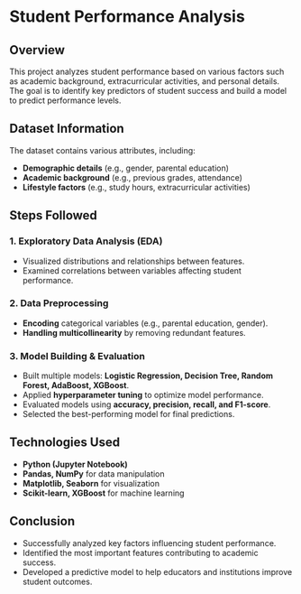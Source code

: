 # Student Performance Analysis  

## Overview  
This project analyzes student performance based on various factors such as academic background, extracurricular activities, and personal details. The goal is to identify key predictors of student success and build a model to predict performance levels.  

## Dataset Information  
The dataset contains various attributes, including:  
- **Demographic details** (e.g., gender, parental education)  
- **Academic background** (e.g., previous grades, attendance)  
- **Lifestyle factors** (e.g., study hours, extracurricular activities)  

## Steps Followed  

### 1. Exploratory Data Analysis (EDA)   
- Visualized distributions and relationships between features.  
- Examined correlations between variables affecting student performance.  

### 2. Data Preprocessing  
- **Encoding** categorical variables (e.g., parental education, gender).    
- **Handling multicollinearity** by removing redundant features.  

### 3. Model Building & Evaluation  
- Built multiple models: **Logistic Regression, Decision Tree, Random Forest, AdaBoost, XGBoost**.  
- Applied **hyperparameter tuning** to optimize model performance.  
- Evaluated models using **accuracy, precision, recall, and F1-score**.  
- Selected the best-performing model for final predictions.  

## Technologies Used  
- **Python (Jupyter Notebook)**  
- **Pandas, NumPy** for data manipulation  
- **Matplotlib, Seaborn** for visualization  
- **Scikit-learn, XGBoost** for machine learning  

## Conclusion  
- Successfully analyzed key factors influencing student performance.  
- Identified the most important features contributing to academic success.  
- Developed a predictive model to help educators and institutions improve student outcomes.  

